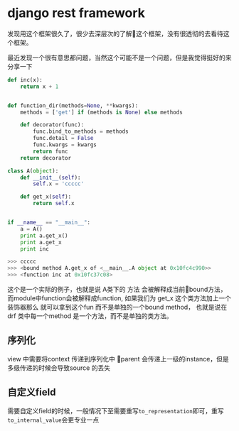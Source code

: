 # django rest framework
发现用这个框架很久了，很少去深层次的了解这个框架，没有很透彻的去看待这个框架。

最近发现一个很有意思都问题，当然这个可能不是一个问题，但是我觉得挺好的来分享一下

```python
def inc(x):
    return x + 1


def function_dir(methods=None, **kwargs):
    methods = ['get'] if (methods is None) else methods

    def decorator(func):
        func.bind_to_methods = methods
        func.detail = False
        func.kwargs = kwargs
        return func
    return decorator

class A(object):
    def __init__(self):
        self.x = 'ccccc'

    def get_x(self):
        return self.x


if __name__ == "__main__":
    a = A()
    print a.get_x()
    print a.get_x
    print inc

>>> ccccc
>>> <bound method A.get_x of <__main__.A object at 0x10fc4c990>>
>>> <function inc at 0x10fc37c08>

```
这个是一个实际的例子，也就是说 A类下的 方法 会被解释成当前bound方法，而module中function会被解释成function,
如果我们为 get_x 这个类方法加上一个装饰器那么 就可以拿到这个fun 而不是单独的一个bound method， 也就是说在 drf 类中每一个method 是一个方法，而不是单独的类方法。

## 序列化
view 中需要将context 传递到序列化中 parent 会传递上一级的instance，但是多级传递的时候会导致source 的丢失

## 自定义field
需要自定义field的时候，一般情况下至需要重写`to_representation`即可，重写`to_internal_value`会更专业一点
